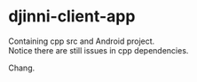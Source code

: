 # djinni-client-app
Containing cpp src and Android project.   
Notice there are still issues in cpp dependencies.

Chang.

